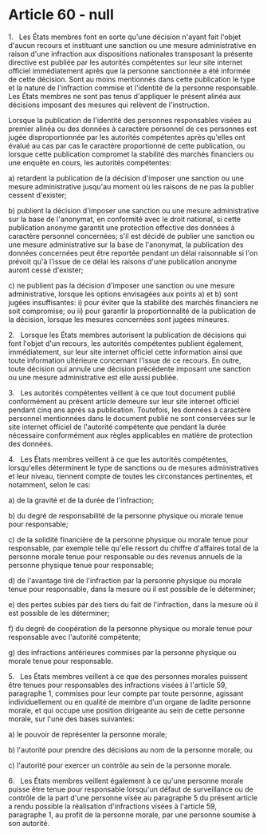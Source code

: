 # Article 60 - null


1.   Les États membres font en sorte qu'une décision n'ayant fait l'objet d'aucun recours et instituant une sanction ou une mesure administrative en raison d'une infraction aux dispositions nationales transposant la présente directive est publiée par les autorités compétentes sur leur site internet officiel immédiatement après que la personne sanctionnée a été informée de cette décision. Sont au moins mentionnés dans cette publication le type et la nature de l'infraction commise et l'identité de la personne responsable. Les États membres ne sont pas tenus d'appliquer le présent alinéa aux décisions imposant des mesures qui relèvent de l'instruction.

Lorsque la publication de l'identité des personnes responsables visées au premier alinéa ou des données à caractère personnel de ces personnes est jugée disproportionnée par les autorités compétentes après qu'elles ont évalué au cas par cas le caractère proportionné de cette publication, ou lorsque cette publication compromet la stabilité des marchés financiers ou une enquête en cours, les autorités compétentes:

a) retardent la publication de la décision d'imposer une sanction ou une mesure administrative jusqu'au moment où les raisons de ne pas la publier cessent d'exister;

b) publient la décision d'imposer une sanction ou une mesure administrative sur la base de l'anonymat, en conformité avec le droit national, si cette publication anonyme garantit une protection effective des données à caractère personnel concernées; s'il est décidé de publier une sanction ou une mesure administrative sur la base de l'anonymat, la publication des données concernées peut être reportée pendant un délai raisonnable si l'on prévoit qu'à l'issue de ce délai les raisons d'une publication anonyme auront cessé d'exister;

c) ne publient pas la décision d'imposer une sanction ou une mesure administrative, lorsque les options envisagées aux points a) et b) sont jugées insuffisantes: i) pour éviter que la stabilité des marchés financiers ne soit compromise; ou ii) pour garantir la proportionnalité de la publication de la décision, lorsque les mesures concernées sont jugées mineures.

2.   Lorsque les États membres autorisent la publication de décisions qui font l'objet d'un recours, les autorités compétentes publient également, immédiatement, sur leur site internet officiel cette information ainsi que toute information ultérieure concernant l'issue de ce recours. En outre, toute décision qui annule une décision précédente imposant une sanction ou une mesure administrative est elle aussi publiée.

3.   Les autorités compétentes veillent à ce que tout document publié conformément au présent article demeure sur leur site internet officiel pendant cinq ans après sa publication. Toutefois, les données à caractère personnel mentionnées dans le document publié ne sont conservées sur le site internet officiel de l'autorité compétente que pendant la durée nécessaire conformément aux règles applicables en matière de protection des données.

4.   Les États membres veillent à ce que les autorités compétentes, lorsqu'elles déterminent le type de sanctions ou de mesures administratives et leur niveau, tiennent compte de toutes les circonstances pertinentes, et notamment, selon le cas:

a) de la gravité et de la durée de l'infraction;

b) du degré de responsabilité de la personne physique ou morale tenue pour responsable;

c) de la solidité financière de la personne physique ou morale tenue pour responsable, par exemple telle qu'elle ressort du chiffre d'affaires total de la personne morale tenue pour responsable ou des revenus annuels de la personne physique tenue pour responsable;

d) de l'avantage tiré de l'infraction par la personne physique ou morale tenue pour responsable, dans la mesure où il est possible de le déterminer;

e) des pertes subies par des tiers du fait de l'infraction, dans la mesure où il est possible de les déterminer;

f) du degré de coopération de la personne physique ou morale tenue pour responsable avec l'autorité compétente;

g) des infractions antérieures commises par la personne physique ou morale tenue pour responsable.

5.   Les États membres veillent à ce que des personnes morales puissent être tenues pour responsables des infractions visées à l'article 59, paragraphe 1, commises pour leur compte par toute personne, agissant individuellement ou en qualité de membre d'un organe de ladite personne morale, et qui occupe une position dirigeante au sein de cette personne morale, sur l'une des bases suivantes:

a) le pouvoir de représenter la personne morale;

b) l'autorité pour prendre des décisions au nom de la personne morale; ou

c) l'autorité pour exercer un contrôle au sein de la personne morale.

6.   Les États membres veillent également à ce qu'une personne morale puisse être tenue pour responsable lorsqu'un défaut de surveillance ou de contrôle de la part d'une personne visée au paragraphe 5 du présent article a rendu possible la réalisation d'infractions visées à l'article 59, paragraphe 1, au profit de la personne morale, par une personne soumise à son autorité.
